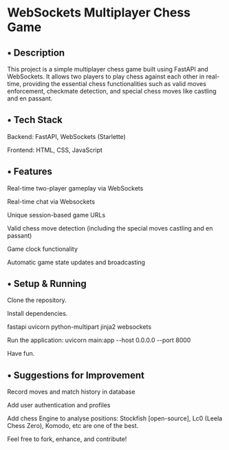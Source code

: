 # WebSockets Multiplayer Chess Game

## • Description
This project is a simple multiplayer chess game built using FastAPI and WebSockets. It allows two players to play chess against each other in real-time, providing the essential chess functionalities such as valid moves enforcement, checkmate detection, and special chess moves like castling and en passant.

## • Tech Stack

  Backend: FastAPI, WebSockets (Starlette)

  Frontend: HTML, CSS, JavaScript

## • Features

  Real-time two-player gameplay via WebSockets

  Real-time chat via Websockets

  Unique session-based game URLs

  Valid chess move detection (including the special moves castling and en passant)

  Game clock functionality

  Automatic game state updates and broadcasting

## • Setup & Running

Clone the repository.

Install dependencies.

  fastapi
  uvicorn
  python-multipart
  jinja2
  websockets

Run the application:
  uvicorn main:app --host 0.0.0.0 --port 8000

Have fun.

## • Suggestions for Improvement

Record moves and match history in database

Add user authentication and profiles

Add chess Engine to analyse positions: Stockfish [open-source], Lc0 (Leela Chess Zero), Komodo, etc are one of the best.

Feel free to fork, enhance, and contribute!
